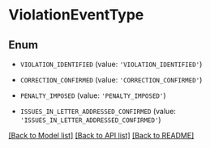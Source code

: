 # ViolationEventType


## Enum

* `VIOLATION_IDENTIFIED` (value: `'VIOLATION_IDENTIFIED'`)

* `CORRECTION_CONFIRMED` (value: `'CORRECTION_CONFIRMED'`)

* `PENALTY_IMPOSED` (value: `'PENALTY_IMPOSED'`)

* `ISSUES_IN_LETTER_ADDRESSED_CONFIRMED` (value: `'ISSUES_IN_LETTER_ADDRESSED_CONFIRMED'`)

[[Back to Model list]](../README.md#documentation-for-models) [[Back to API list]](../README.md#documentation-for-api-endpoints) [[Back to README]](../README.md)


